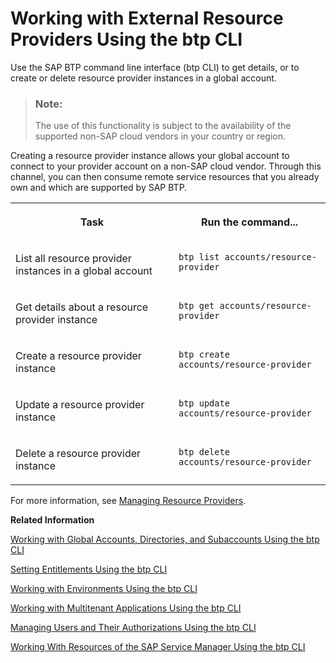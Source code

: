 <!-- loio48d7688f166642dca0c431f55d1d141f -->

# Working with External Resource Providers Using the btp CLI

Use the SAP BTP command line interface \(btp CLI\) to get details, or to create or delete resource provider instances in a global account.

> ### Note:  
> The use of this functionality is subject to the availability of the supported non-SAP cloud vendors in your country or region.

Creating a resource provider instance allows your global account to connect to your provider account on a non-SAP cloud vendor. Through this channel, you can then consume remote service resources that you already own and which are supported by SAP BTP.


<table>
<tr>
<th valign="top">

Task



</th>
<th valign="top">

Run the command...



</th>
</tr>
<tr>
<td valign="top">

List all resource provider instances in a global account



</td>
<td valign="top">

`btp list accounts/resource-provider`



</td>
</tr>
<tr>
<td valign="top">

Get details about a resource provider instance



</td>
<td valign="top">

`btp get accounts/resource-provider`



</td>
</tr>
<tr>
<td valign="top">

Create a resource provider instance



</td>
<td valign="top">

`btp create accounts/resource-provider`



</td>
</tr>
<tr>
<td valign="top">

Update a resource provider instance



</td>
<td valign="top">

`btp update accounts/resource-provider`



</td>
</tr>
<tr>
<td valign="top">

Delete a resource provider instance



</td>
<td valign="top">

`btp delete accounts/resource-provider`



</td>
</tr>
</table>

For more information, see [Managing Resource Providers](managing-resource-providers-e2c250d.md).

**Related Information**  


[Working with Global Accounts, Directories, and Subaccounts Using the btp CLI](working-with-global-accounts-directories-and-subaccounts-using-the-btp-cli-85a683e.md "Use the SAP BTP command line interface (btp CLI) to manage operations with global accounts, directories, and subaccounts.")

[Setting Entitlements Using the btp CLI](setting-entitlements-using-the-btp-cli-5af849c.md "Use the SAP BTP command line interface (btp CLI) to set entitlements to define the functionality or permissions available for users of global accounts, directories, and subaccounts.")

[Working with Environments Using the btp CLI](working-with-environments-using-the-btp-cli-48db155.md "Use the SAP BTP command line interface (btp CLI) to manage runtime environment instances in a subaccount. For example, enable the Cloud Foundry environment by creating a Cloud Foundry org (environment instance).")

[Working with Multitenant Applications Using the btp CLI](working-with-multitenant-applications-using-the-btp-cli-c1b0fcc.md "Use the SAP BTP command line interface (btp CLI) to manage the multitenant applications to which a subaccount is entitled to subscribe.")

[Managing Users and Their Authorizations Using the btp CLI](managing-users-and-their-authorizations-using-the-btp-cli-94bb593.md "User authorizations are managed by assigning role collections to users (for example, Subaccount Administrator). Use the SAP BTP command line interface (btp CLI) to manage roles and role collections, and to assign role collections to users.")

[Working With Resources of the SAP Service Manager Using the btp CLI](working-with-resources-of-the-sap-service-manager-using-the-btp-cli-fe6a53b.md "Use the SAP BTP command line interface to perform various operations related to your platforms, attached service brokers, service instances, and service bindings.")

